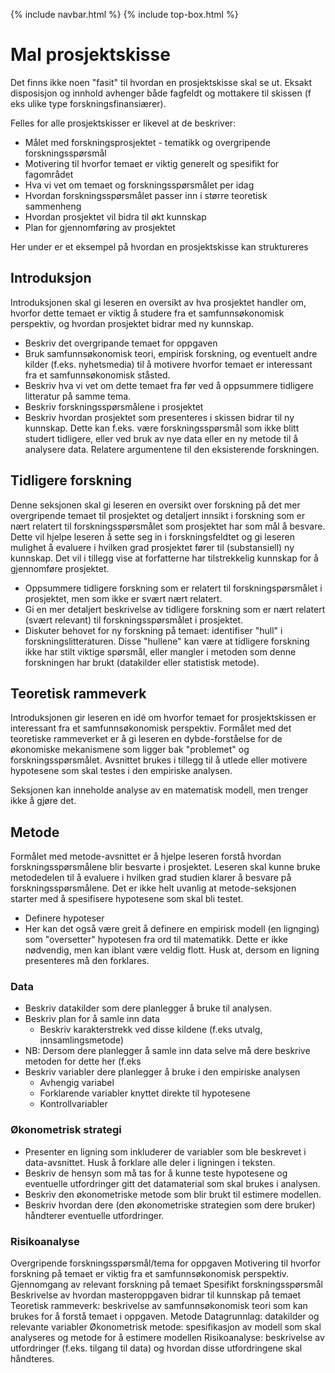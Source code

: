 {% include navbar.html %}  {% include top-box.html %}
# Mal prosjektskisse

Det finns ikke noen "fasit" til hvordan en prosjektskisse skal se ut. Eksakt disposisjon og innhold avhenger både fagfeldt og mottakere til skissen (f eks ulike type forskningsfinansiærer). 

Felles for alle prosjektskisser er likevel at de beskriver:

* Målet med forskningsprosjektet - tematikk og overgripende forskningsspørsmål
* Motivering til hvorfor temaet er viktig generelt og spesifikt for fagområdet
* Hva vi vet om temaet og forskningsspørsmålet per idag
* Hvordan forskningsspørsmålet passer inn i større teoretisk sammenheng
* Hvordan prosjektet vil bidra til økt kunnskap
* Plan for gjennomføring av prosjektet

Her under er et eksempel på hvordan en prosjektskisse kan struktureres

## Introduksjon
Introduksjonen skal gi leseren en oversikt av hva prosjektet handler om, hvorfor dette temaet er viktig å studere fra et samfunnsøkonomisk perspektiv, og hvordan prosjektet bidrar med ny kunnskap. 

* Beskriv det overgripande temaet for oppgaven
* Bruk samfunnsøkonomisk teori, empirisk forskning, og eventuelt andre kilder (f.eks. nyhetsmedia) til å motivere hvorfor temaet er interessant fra et samfunnsøkonomisk ståsted.   
* Beskriv hva vi vet om dette temaet fra før ved å oppsummere tidligere litteratur på samme tema.
* Beskriv forskningsspørsmålene i prosjektet
* Beskriv hvordan prosjektet som presenteres i skissen bidrar til ny kunnskap. Dette kan f.eks. være forskningsspørsmål som ikke blitt studert tidligere, eller ved bruk av nye data eller en ny metode til å analysere data. Relatere argumentene til den eksisterende forskningen.

## Tidligere forskning
Denne seksjonen skal gi leseren en oversikt over forskning på det mer overgripende temaet til prosjektet og detaljert innsikt i forskning som er nært relatert til forskningsspørsmålet som prosjektet har som mål å besvare. Dette vil hjelpe leseren å sette seg in i forskningsfeldtet og gi leseren mulighet å evaluere i hvilken grad prosjektet fører til (substansiell) ny kunnskap. Det vil i tillegg vise at forfatterne har tilstrekkelig kunnskap for å gjennomføre prosjektet. 

* Oppsummere tidligere forskning som er relatert til forskningspørsmålet i prosjektet, men som ikke er svært nært relatert.
* Gi en mer detaljert beskrivelse av tidligere forskning som er nært relatert (svært relevant) til forskningsspørsmålet i prosjektet.
* Diskuter behovet for ny forskning på temaet: identifiser "hull" i forskningslitteraturen. Disse "hullene" kan være at tidligere forskning ikke har stilt viktige spørsmål, eller mangler i metoden som denne forskningen har brukt (datakilder eller statistisk metode).

## Teoretisk rammeverk
Introduksjonen gir leseren en idé om hvorfor temaet for prosjektskissen er interessant fra et samfunnsøkonomisk perspektiv. Formålet med det teoretiske rammeverket er å gi leseren en dybde-forståelse for de økonomiske mekanismene som ligger bak "problemet" og forskningsspørsmålet. Avsnittet brukes i tillegg til å utlede eller motivere hypotesene som skal testes i den empiriske analysen.

Seksjonen kan inneholde analyse av en matematisk modell, men trenger ikke å gjøre det. 

## Metode
Formålet med metode-avsnittet er å hjelpe leseren forstå hvordan forskningsspørsmålene blir besvarte i prosjektet. Leseren skal kunne bruke metodedelen til å evaluere i hvilken grad studien klarer å besvare på forskningsspørsmålene. Det er ikke helt uvanlig at metode-seksjonen starter med å spesifisere hypotesene som skal bli testet. 
* Definere hypoteser
* Her kan det også være greit å definere en empirisk modell (en lignging) som "oversetter" hypotesen fra ord til matematikk. Dette er ikke nødvendig, men kan iblant være veldig flott. Husk at, dersom en ligning presenteres må den forklares.
  
### Data
* Beskriv datakilder som dere planlegger å bruke til analysen.
* Beskriv plan for å samle inn data
    * Beskriv karakterstrekk ved disse kildene (f.eks utvalg, innsamlingsmetode)
* NB: Dersom dere planlegger å samle inn data selve må dere beskrive metoden for dette her (f.eks
* Beskriv variabler dere planlegger å bruke i den empiriske analysen
   * Avhengig variabel
   * Forklarende variabler knyttet direkte til hypotesene
   * Kontrollvariabler 

### Økonometrisk strategi
* Presenter en ligning som inkluderer de variabler som ble beskrevet i data-avsnittet. Husk å forklare alle deler i ligningen i teksten. 
* Beskriv de hensyn som må tas for å kunne teste hypotesene og eventuelle utfordringer gitt det datamaterial som skal brukes i analysen.
* Beskriv den økonometriske metode som blir brukt til estimere modellen. 
* Beskriv hvordan dere (den økonometriske strategien som dere bruker) håndterer eventuelle utfordringer.
  
### Risikoanalyse

Overgripende forskningsspørsmål/tema for oppgaven
Motivering til hvorfor forskning på temaet er viktig fra et samfunnsøkonomisk perspektiv.
Gjennomgang av relevant forskning på temaet
Spesifikt forskningsspørsmål
Beskrivelse av hvordan masteroppgaven bidrar til kunnskap på temaet
Teoretisk rammeverk: beskrivelse av samfunnsøkonomisk teori som kan brukes for å forstå temaet i oppgaven.
Metode
Datagrunnlag: datakilder og relevante variabler
Økonometrisk metode: spesifikasjon av modell som skal analyseres og metode for å estimere modellen
Risikoanalyse: beskrivelse av utfordringer (f.eks. tilgang til data) og hvordan disse utfordringene skal håndteres.
